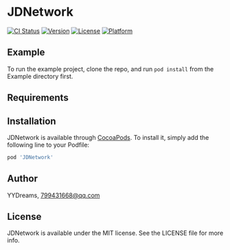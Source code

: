# JDNetwork

[![CI Status](https://img.shields.io/travis/YYDreams/JDNetwork.svg?style=flat)](https://travis-ci.org/YYDreams/JDNetwork)
[![Version](https://img.shields.io/cocoapods/v/JDNetwork.svg?style=flat)](https://cocoapods.org/pods/JDNetwork)
[![License](https://img.shields.io/cocoapods/l/JDNetwork.svg?style=flat)](https://cocoapods.org/pods/JDNetwork)
[![Platform](https://img.shields.io/cocoapods/p/JDNetwork.svg?style=flat)](https://cocoapods.org/pods/JDNetwork)

## Example

To run the example project, clone the repo, and run `pod install` from the Example directory first.

## Requirements

## Installation

JDNetwork is available through [CocoaPods](https://cocoapods.org). To install
it, simply add the following line to your Podfile:

```ruby
pod 'JDNetwork'
```

## Author

YYDreams, 799431668@qq.com

## License

JDNetwork is available under the MIT license. See the LICENSE file for more info.
